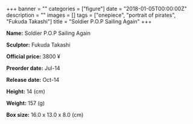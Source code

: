 +++
banner = ""
categories = ["figure"]
date = "2018-01-05T00:00:00Z"
description = ""
images = []
tags = ["onepiece", "portrait of pirates", "Fukuda Takashi"]
title = "Soldier P.O.P Sailing Again"
+++

**Name:** Soldier P.O.P Sailing Again

**Sculptor:** Fukuda Takashi

**Official price:** 3800 ¥

**Preorder date:** Jul-14

**Release date:** Oct-14

**Height:** 14 (cm)

**Weight:** 157 (g)

**Box size:** 16.0 x 13.0 x 8.0 (cm)
